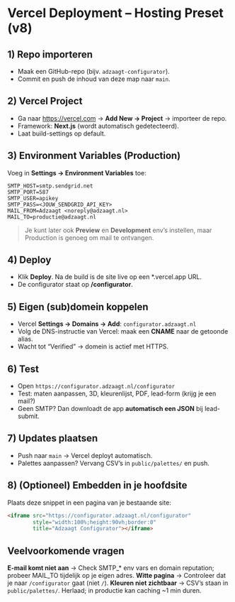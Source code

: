 # Vercel Deployment – Hosting Preset (v8)

## 1) Repo importeren
- Maak een GitHub-repo (bijv. `adzaagt-configurator`).
- Commit en push de inhoud van deze map naar `main`.

## 2) Vercel Project
- Ga naar https://vercel.com → **Add New → Project** → importeer de repo.
- Framework: **Next.js** (wordt automatisch gedetecteerd).
- Laat build-settings op default.

## 3) Environment Variables (Production)
Voeg in **Settings → Environment Variables** toe:
```
SMTP_HOST=smtp.sendgrid.net
SMTP_PORT=587
SMTP_USER=apikey
SMTP_PASS=<JOUW_SENDGRID_API_KEY>
MAIL_FROM=Adzaagt <noreply@adzaagt.nl>
MAIL_TO=productie@adzaagt.nl
```
> Je kunt later ook **Preview** en **Development** env’s instellen, maar Production is genoeg om mail te ontvangen.

## 4) Deploy
- Klik **Deploy**. Na de build is de site live op een *.vercel.app URL.
- De configurator staat op **/configurator**.

## 5) Eigen (sub)domein koppelen
- Vercel **Settings → Domains → Add**: `configurator.adzaagt.nl`
- Volg de DNS-instructie van Vercel: maak een **CNAME** naar de getoonde alias.
- Wacht tot “Verified” → domein is actief met HTTPS.

## 6) Test
- Open `https://configurator.adzaagt.nl/configurator`
- Test: maten aanpassen, 3D, kleurenlijst, PDF, lead-form (krijg je een mail?)
- Geen SMTP? Dan downloadt de app **automatisch een JSON** bij lead-submit.

## 7) Updates plaatsen
- Push naar `main` → Vercel deployt automatisch.
- Palettes aanpassen? Vervang CSV’s in `public/palettes/` en push.

## 8) (Optioneel) Embedden in je hoofdsite
Plaats deze snippet in een pagina van je bestaande site:
```html
<iframe src="https://configurator.adzaagt.nl/configurator"
        style="width:100%;height:90vh;border:0"
        title="Adzaagt Configurator"></iframe>
```

## Veelvoorkomende vragen
**E-mail komt niet aan** → Check SMTP_* env vars en domain reputation; probeer MAIL_TO tijdelijk op je eigen adres.
**Witte pagina** → Controleer dat je naar `/configurator` gaat (niet `/`).
**Kleuren niet zichtbaar** → CSV’s staan in `public/palettes/`. Herlaad; in productie kan caching ~1 min duren.
